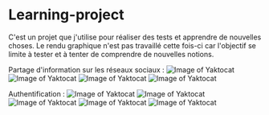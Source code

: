 # Learning-project
C'est un projet que j'utilise pour réaliser des tests et apprendre de nouvelles choses.
Le rendu graphique n'est pas travaillé cette fois-ci car l'objectif se limite à tester et à tenter de comprendre de nouvelles notions.

Partage d'information sur les réseaux sociaux :
![Image of Yaktocat](https://imgur.com/aPblGyU.png)
![Image of Yaktocat](https://imgur.com/jp2gTCh.png)
![Image of Yaktocat](https://imgur.com/MaVAZXH.png)
![Image of Yaktocat](https://imgur.com/8JNUv7U.png)

Authentification :
![Image of Yaktocat](https://imgur.com/MyMIuqU.png)
![Image of Yaktocat](https://imgur.com/nbz1A67.png)
![Image of Yaktocat](https://imgur.com/65gI0Gv.png)
![Image of Yaktocat](https://imgur.com/7ufbePh.png)
![Image of Yaktocat](https://imgur.com/mataMlN.png)
